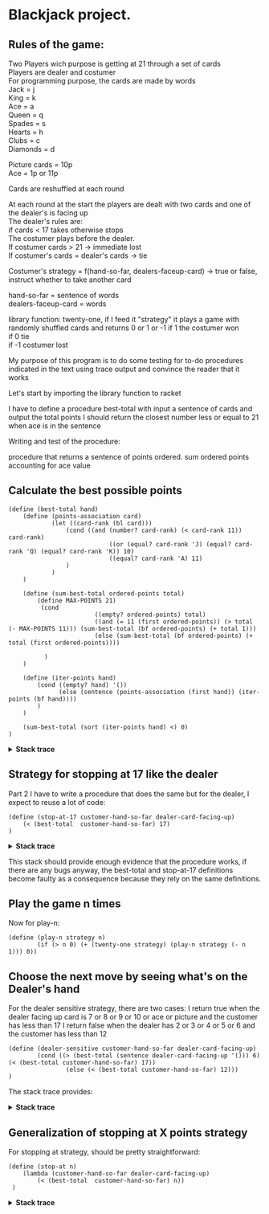 # Blackjack project.  
## Rules of the game:  
Two Players wich purpose is getting at 21 through a set of cards  
Players are dealer and costumer  
For programming purpose, the cards are made by words  
Jack = j  
King = k  
Ace = a  
Queen = q  
Spades = s  
Hearts = h  
Clubs = c  
Diamonds = d  

Picture cards = 10p  
Ace = 1p or 11p  

Cards are reshuffled at each round

At each round at the start the players are dealt with two cards and one of the dealer's is facing up  
The dealer's rules are:  
if cards < 17 takes otherwise stops  
The costumer plays before the dealer.  
If costumer cards > 21 -> immediate lost  
If costumer's cards = dealer's cards -> tie  

Costumer's strategy = f(hand-so-far, dealers-faceup-card) -> true or false, instruct whether to take another card


hand-so-far = sentence of words  
dealers-faceup-card = words


library function: twenty-one, if I feed it "strategy" it plays a game with randomly shuffled cards and returns 0 or 1 or -1
if 1 the costumer won  
if 0 tie  
if -1 costumer lost   

My purpose of this program is to do some testing for to-do procedures indicated in the text using trace output and convince the reader that it works

Let's start by importing the library function to racket 

I have to define a procedure best-total with input a sentence of cards and output the total points
I should return the closest number less or equal to 21 when ace is in the sentence

Writing and test of the procedure:

procedure that returns a sentence of points ordered.
sum ordered points accounting for ace value


## Calculate the best possible points
``` racket
(define (best-total hand)
	(define (points-association card) 
			(let ((card-rank (bl card)))
				(cond ((and (number? card-rank) (< card-rank 11)) card-rank)
							((or (equal? card-rank 'J) (equal? card-rank 'Q) (equal? card-rank 'K)) 10)
							((equal? card-rank 'A) 11)
				)
			)
	)

	(define (sum-best-total ordered-points total) 
		(define MAX-POINTS 21)
		 (cond
						((empty? ordered-points) total)
						((and (= 11 (first ordered-points)) (> total (- MAX-POINTS 11))) (sum-best-total (bf ordered-points) (+ total 1)))
						(else (sum-best-total (bf ordered-points) (+ total (first ordered-points))))
		
		  )
	)

	(define (iter-points hand)
		(cond ((empty? hand) '())
			  (else (sentence (points-association (first hand)) (iter-points (bf hand))))
		) 
	)

	(sum-best-total (sort (iter-points hand) <) 0)
)
```

<details>
<summary> <b>Stack trace</b> </summary>
``` racket
> (best-total '(ad 8s 5h))
14
>  (best-total '(ad as 9h))
21
>  (best-total '(ad as ac))
13
>  (best-total ’(9s as 9h))
. . ’: undefined;
 cannot reference an identifier before its definition
>  (best-total '(9s as 9h))
19
>  (best-total '(js as 9h))
20
> (best-total '(qs as 9h))
20
> (best-total '(ks as 9h))
20
> (best-total '(ms as 9h))
. . Argument to SENTENCE not a word or sentence: #<void>
```
</details>

## Strategy for stopping at 17 like the dealer
Part 2 I have to write a procedure that does the same but for the dealer, I expect to reuse a lot of code:

``` racket
(define (stop-at-17 customer-hand-so-far dealer-card-facing-up)
	(< (best-total  customer-hand-so-far) 17)
) 
```
<details>
<summary> <b>Stack trace</b> </summary>
``` racket
> (stop-at-17 '(9s 8h as))
#f
> (stop-at-17 '(8s 8h as))
#f
> (stop-at-17 '(7s 8h as))
#t
> (stop-at-17 '(9s ah as))
#f
```
</details>

This stack should provide enough evidence that the procedure works, if there are any bugs anyway, the best-total and stop-at-17 definitions become
faulty as a consequence because they rely on the same definitions.


## Play the game n times
Now for play-n:

``` racket
(define (play-n strategy n)
		(if (> n 0) (+ (twenty-one strategy) (play-n strategy (- n 1))) 0)) 
```
	
## Choose the next move by seeing what's on the Dealer's hand
For the dealer sensitive strategy, there are two cases:
I return true when the dealer facing up card is 7 or 8 or 9 or 10 or ace or picture and the customer has less than 17
I return false when the dealer has 2 or 3 or 4 or 5 or 6 and the customer has less than 12

``` racket
(define (dealer-sensitive customer-hand-so-far dealer-card-facing-up)
		(cond ((> (best-total (sentence dealer-card-facing-up '())) 6) (< (best-total customer-hand-so-far) 17))
				(else (< (best-total customer-hand-so-far) 12)))
)
```

The stack trace provides:

<details>
<summary> <b>Stack trace</b> </summary>
``` racket
(play-n dealer-sensitive 5)
>(dealer-sensitive '("AC" "7S") "KS") this is as expected
<#f
>(dealer-sensitive '("5S" "KS") "QC") this is as expected
<#t
>(dealer-sensitive '("5S" "KS" "3D") "QC") this is as expected
<#f
>(dealer-sensitive '("10H" "JD") "KS") this is as expected
<#f
>(dealer-sensitive '("8D" "6H") "QC") this is as expected
<#t
>(dealer-sensitive '("KH" "QC") "8D") this is as expected
<#f
-2
```
</details>


## Generalization of stopping at X points strategy
For stopping at strategy, should be pretty straightforward:

``` racket
(define (stop-at n)
	(lambda (customer-hand-so-far dealer-card-facing-up)
		(< (best-total  customer-hand-so-far) n))
 )
```
 
<details>
<summary> <b>Stack trace</b></summary>
``` racket
> (play-n (stop-at 18) 1)
>(play-n #<procedure> 1)
> (twenty-one #<procedure>)
> >(stop-at '("KS" "QC") "5D")
< <#f
< 1
> (play-n #<procedure> 0)
< 0
<1
1
> (play-n (stop-at 18) 1)
>(play-n #<procedure> 1)
> (twenty-one #<procedure>)
> >(stop-at '("9S" "AC") "4D")
< <#f
< 1
> (play-n #<procedure> 0)
< 0
<1
1
> (play-n (stop-at 18) 1)
>(play-n #<procedure> 1)
> (twenty-one #<procedure>)
> >(stop-at '("7S" "AD") "3C")
< <#f
< -1
> (play-n #<procedure> 0)
< 0
<-1

> > >(play-n #<procedure> 1)
> > > (twenty-one #<procedure>)
> > > >(stop-at '("JD" "5H") "8S")
< < < <#t
< < < -1
> > > (play-n #<procedure> 0)
< < < 0
< < <-1
< < 0
< <-1
< 0
<-1
```
</details>


## Valentine's strategy: play more aggressive if you have a heart suit
Now for the valentine strategy:

``` racket
(define (valentine customer-hand-so-far dealer-card-facing-up)
	(define (contains-hearts? hand) 
		(let ((suit-card (lambda (card) (last card))))
			(cond
				((empty? hand) #f)
				((equal? (suit-card (first hand)) 'H) #t)
				(else (contains-hearts? (bf hand))))
		))
	(let ((aggressiveness (stop-at 19))
		  (normal (stop-at 17))) 
		((if (contains-hearts? customer-hand-so-far) aggressiveness 
											         normal) customer-hand-so-far '()))
)
```


<details>
<summary><b>Stack Trace</b></summary>
``` racket
>(play-n #<procedure:valentine> 1)
> (twenty-one #<procedure:valentine>)
> >(contains-hearts? '("KC" "QH"))
> >(contains-hearts? '("QH"))
< <#t
> >(stop-at '("KC" "QH") '())
< <#f
< 0
> (play-n #<procedure:valentine> 0)
< 0
<0
>(play-n #<procedure:valentine> 1)
> (twenty-one #<procedure:valentine>)
> >(contains-hearts? '("KC" "QH"))
> >(contains-hearts? '("QH"))
< <#t
> >(stop-at '("KC" "QH") '())
< <#f
< 0
> (play-n #<procedure:valentine> 0)
< 0
<0
0
> (play-n valentine 1)
>(play-n #<procedure:valentine> 1)
> (twenty-one #<procedure:valentine>)
> >(contains-hearts? '("2D" "AH"))
> >(contains-hearts? '("AH"))
< <#t
> >(stop-at '("2D" "AH") '())
< <#t
> >(contains-hearts? '("2D" "AH" "2H"))
> >(contains-hearts? '("AH" "2H"))
< <#t
> >(stop-at '("2D" "AH" "2H") '())
< <#t
> >(contains-hearts? '("2D" "AH" "2H" "JD"))
> >(contains-hearts? '("AH" "2H" "JD"))
< <#t
> >(stop-at '("2D" "AH" "2H" "JD") '())
< <#t
> >(contains-hearts? '("2D" "AH" "2H" "JD" "5S"))
> >(contains-hearts? '("AH" "2H" "JD" "5S"))
< <#t
> >(stop-at '("2D" "AH" "2H" "JD" "5S") '())
< <#f
< -1
> (play-n #<procedure:valentine> 0)
< 0
<-1
-1

>(play-n #<procedure:valentine> 1)
> (twenty-one #<procedure:valentine>)
> >(contains-hearts? '("AC" "10S"))
> >(contains-hearts? '("10S"))
> >(contains-hearts? '())
< <#f
> >(stop-at '("AC" "10S") '())
< <#f
< 1
> (play-n #<procedure:valentine> 0)
< 0
<1
1
```
</details>


## Generalization of the suit strategy
Point 7 tells me to generalize the procedure "valentine" with a procedure of three arguments:
A suit, a normal strategy, and a tailored strategy for when the hand contains the suit.

``` racket
(define (suit-strategy suit tailored-strategy normal-strategy)
	(lambda (customer-hand-so-far dealer-card-facing-up)
		(trace-define (contains-suit? hand) 
		(let ((suit-card (lambda (card) (last card))))
			(cond
				((empty? hand) #f)
				((equal? (suit-card (first hand)) suit) #t)
				(else (contains-suit? (bf hand))))
		)) 
		((if (contains-suit? customer-hand-so-far) tailored-strategy 
											         normal-strategy) customer-hand-so-far '())
	)
)
```


by seeing the stack trace:

<details>
<summary><b>Stack Trace</b></summary>
``` racket
(best-total '("6C" "9H"))
<15
>(contains-suit? '("6C" "9H"))
>(contains-suit? '("9H"))
<#t
>(best-total '("6C" "9H"))
<15
>(best-total '("6C" "9H" "3S"))
<18
>(contains-suit? '("6C" "9H" "3S"))
>(contains-suit? '("9H" "3S"))
<#t
>(best-total '("6C" "9H" "3S"))
<18
>(best-total '("6C" "9H" "3S" "4C"))
<22
-1
> (play-n valentine 1)
>(best-total '("KD" "10S"))
<20
>(contains-suit? '("KD" "10S"))
>(contains-suit? '("10S"))
>(contains-suit? '())
<#f
>(best-total '("KD" "10S"))
<20
>(best-total '("5C" "5H"))
<10
>(best-total '("5C" "5H"))
<10
>(best-total '("5C" "5H" "7C"))
<17
>(best-total '("5C" "5H" "7C"))
<17
>(best-total '("KD" "10S"))
<20
>(best-total '("5C" "5H" "7C"))
<17
>(best-total '("KD" "10S"))
<20
>(best-total '("5C" "5H" "7C"))
<17
1
```
</details>


## "Pick another card if 2 strategy give you the go" strategy
Part 8.

Procedure named majority.
Domain: three strategies (procedures)
Range: a strategy (procedure)
the result strategy returns true if 2 or 3 domain strategies do it

``` racket
(define (majority strategy1 strategy2 strategy3)
	(lambda (customers-cards-so-far dealers-card-facing-up)
		(let ((majority-tactic (lambda (strategy) (if (strategy customers-cards-so-far dealers-card-facing-up) 1 0))))
			(> (+ (majority-tactic strategy1) (majority-tactic strategy2) (majority-tactic strategy3)) 1))
	)
)
 ``` 

<details>
<summary><b>Stack Trace</b></summary>
``` racket
>(majority '("9S" "6S") "4H")
<#f
1
> (play-n (majority (stop-at 10) dealer-sensitive (suit-strategy 'H (stop-at 10) (stop-at 21))) 1)
>(majority '("10C" "4S") "9H")
<#t
>(majority '("10C" "4S" "2H") "9H")
<#f
-1
> (play-n (majority (stop-at 10) dealer-sensitive (suit-strategy 'H (stop-at 10) (stop-at 21))) 1)
>(majority '("6D" "QC") "7H")
<#t
-1
> (play-n (majority (stop-at 10) dealer-sensitive (suit-strategy 'H (stop-at 10) (stop-at 21))) 1)
>(majority '("9S" "8C") "6H")
<#f
-1
> (play-n (majority (stop-at 10) dealer-sensitive (suit-strategy 'H (stop-at 10) (stop-at 21))) 1)
>(majority '("AD" "KH") "8D")
<#f
1
> 
```
</details>

## "Just one more card..." strategy
Part 9:
Procedure reckless:
Domain: strategy
Range: strategy
The returned strategy returns true after the input strategy is false once
<details>
<summary><b>Stack Trace</b></summary>
``` racket
>(reckless '("AC" "3H") "5D")
<#t
>(reckless '("AC" "3H" "4D") "5D")
<#t
>(reckless '("AC" "3H" "4D" "7D") "5D")
<#f
-1
```
</details>

``` racket
(define (reckless strategy)
	(trace-lambda (customers-cards-so-far dealers-card-facing-up)
		 (strategy (bl customers-cards-so-far) dealers-card-facing-up)
	)
)
```

## Stack trace for the program with two Jokers in the deck
Joker Part Modification Stack trace:
<details>
<summary><b>Stack Trace</b></summary>
``` racket
>(stop-at '("3D" JOKER1 "8H") "7C")
> (iter-points '("3D" JOKER1 "8H"))
> >(iter-points '(JOKER1 "8H"))
> > (iter-points '("8H"))
> > >(iter-points '())
< < <'()
< < '(8)
< <'(12 8)
< '(3 12 8)
> (sum-best-total '(3 8 12) 0)
> (sum-best-total '(8 12) 3)
> (sum-best-total '(12) 11)
> (sum-best-total '() 21)
< 21
<#f
```
</details>

## [Download the Joker Game](./joker.rkt)
## [Download the Strategies](./strategies.rkt)
## [Download the core game](./twenty-one.rkt)